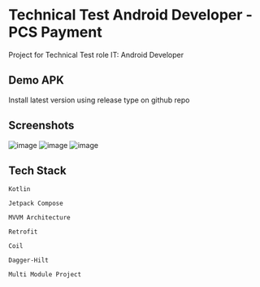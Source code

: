 
# Technical Test Android Developer - PCS Payment

Project for Technical Test role IT: Android Developer

## Demo APK

Install latest version using release type on github repo

## Screenshots

![image](https://github.com/user-attachments/assets/918eec11-9b75-478f-a504-65699497afa2)
![image](https://github.com/user-attachments/assets/ff2cd780-e4ae-4e7e-bcda-fffe67c12cb3)
![image](https://github.com/user-attachments/assets/ac37bbc1-848c-43b2-a9b0-acaf61e4614d)


## Tech Stack

`Kotlin`

`Jetpack Compose`

`MVVM Architecture`

`Retrofit`

`Coil`

`Dagger-Hilt`

`Multi Module Project`

